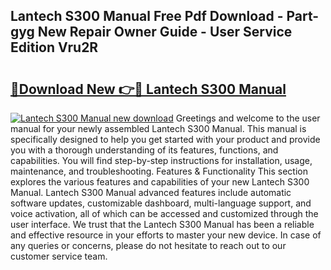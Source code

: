 ## Lantech S300 Manual Free Pdf Download - Part-gyg New Repair Owner Guide - User Service Edition Vru2R

# <h2><a href="http://bc24747.oget.top/?id=Lantech+S300+Manual">🔗Download New 👉🔴 Lantech S300 Manual</a></h2>

[![Lantech S300 Manual new download](https://i.imgur.com/5g1atiW.png)](http://bc24747.oget.top/?id=Lantech+S300+Manual)
Greetings and welcome to the user manual for your newly assembled Lantech S300 Manual. This manual is specifically designed to help you get started with your product and provide you with a thorough understanding of its features, functions, and capabilities. You will find step-by-step instructions for installation, usage, maintenance, and troubleshooting. Features & Functionality This section explores the various features and capabilities of your new Lantech S300 Manual. Lantech S300 Manual advanced features include automatic software updates, customizable dashboard, multi-language support, and voice activation, all of which can be accessed and customized through the user interface. We trust that the Lantech S300 Manual has been a reliable and effective resource in your efforts to master your new device. In case of any queries or concerns, please do not hesitate to reach out to our customer service team.
